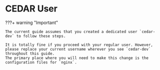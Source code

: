 # CEDAR User

???+ warning "Important"
    
    The current guide assumes that you created a dedicated user `cedar-dev` to follow these steps.

    It is totally fine if you proceed with your regular user. However, please replace your current username wherever you see `cedar-dev` throughout this guide. 
    The primary place where you will need to make this change is the configuration files for `nginx`.

